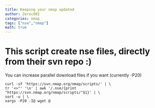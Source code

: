 ```yaml
---
title: Keeping your nmap updated
author: Zeroc00I
categories: nmap
tags: ["nse","nmap"]
math: true
---
```


#  This script create nse files, directly from their svn repo :)
 You can increase parallel download files if you want (currently -P20)
	
	curl -sf 'https://svn.nmap.org/nmap/scripts/' | \
	tr '<>"' '\n' | awk '/.nse/{print "https://svn.nmap.org/nmap/scripts/"$1}' | \
	sort -u | \
	xargs -P20 -I@ wget @
